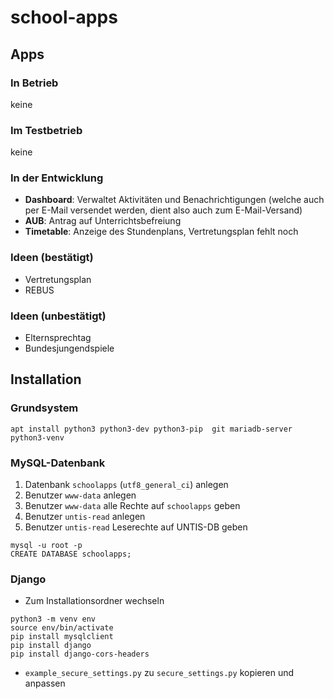 # school-apps
## Apps
### In Betrieb
keine
### Im Testbetrieb
keine
### In der Entwicklung
- **Dashboard**: Verwaltet Aktivitäten und Benachrichtigungen (welche auch per E-Mail versendet werden, dient also auch zum E-Mail-Versand) 
- **AUB**: Antrag auf Unterrichtsbefreiung
- **Timetable**: Anzeige des Stundenplans, Vertretungsplan fehlt noch
### Ideen (bestätigt)
- Vertretungsplan
- REBUS
### Ideen (unbestätigt)
- Elternsprechtag
- Bundesjungendspiele
## Installation
### Grundsystem
```
apt install python3 python3-dev python3-pip  git mariadb-server python3-venv
```

### MySQL-Datenbank
1. Datenbank `schoolapps` (`utf8_general_ci`) anlegen
2. Benutzer `www-data` anlegen
3. Benutzer `www-data` alle Rechte auf `schoolapps` geben
4. Benutzer `untis-read` anlegen
5. Benutzer `untis-read` Leserechte auf UNTIS-DB geben
```
mysql -u root -p
CREATE DATABASE schoolapps;
```

### Django
- Zum Installationsordner wechseln
```
python3 -m venv env
source env/bin/activate
pip install mysqlclient
pip install django
pip install django-cors-headers 
```
- `example_secure_settings.py` zu `secure_settings.py` kopieren und anpassen






